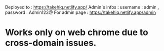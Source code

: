 Deployed to : https://takehiq.netlify.app/
Admin`s infos : username : admin , password : Admin123@
For admin page : https://takehiq.netlify.app/admin
<h1>Works only on web chrome due to cross-domain issues.</h1>
